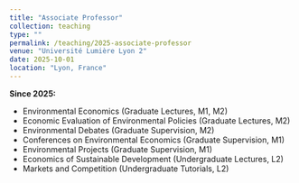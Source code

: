 ```yaml
---
title: "Associate Professor"
collection: teaching
type: ""
permalink: /teaching/2025-associate-professor
venue: "Université Lumière Lyon 2"
date: 2025-10-01 
location: "Lyon, France"
---
```


<b>Since 2025:</b> 
* Environmental Economics (Graduate Lectures, M1, M2)
* Economic Evaluation of Environmental Policies (Graduate Lectures, M2) 
* Environmental Debates (Graduate Supervision, M2)
* Conferences on Environmental Economics (Graduate Supervision, M1)
* Environmental Projects (Graduate Supervision, M1)
* Economics of Sustainable Development (Undergraduate Lectures, L2) 
* Markets and Competition (Undergraduate Tutorials, L2)
